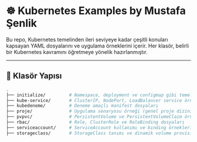 # ☸️ Kubernetes Examples by Mustafa Şenlik

Bu repo, Kubernetes temelinden ileri seviyeye kadar çeşitli konuları kapsayan YAML dosyalarını ve uygulama örneklerini içerir. Her klasör, belirli bir Kubernetes kavramını öğretmeye yönelik hazırlanmıştır.

---

## 📂 Klasör Yapısı

```bash
.
├── initialize/         # Namespace, deployment ve configmap gibi temel nesneler
├── kube-service/       # ClusterIP, NodePort, LoadBalancer service örnekleri
├── kubedeneme/         # Deneme amaçlı manifest dosyaları
├── proje/              # Uygulama senaryosu örneği (genel proje dizini)
├── pvpvc/              # PersistentVolume ve PersistentVolumeClaim örnekleri
├── rbac/               # Role, ClusterRole ve RoleBinding dosyaları
├── serviceaccount/     # ServiceAccount kullanımı ve binding örnekleri
├── storageclass/       # StorageClass tanımı ve dinamik volume provisioning
